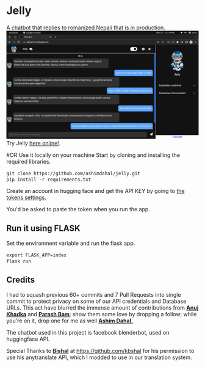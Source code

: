 # Jelly
A chatbot that replies to romanized Nepali that is in production. 
![Alt text](static/img/demo.png?raw=true "Jelly In action")
Try Jelly [here online!](https://jellysathi.herokuapp.com).

#OR Use it locally on your machine
Start by cloning and installing the required libraries.

    git clone https://github.com/ashimdahal/jelly.git
	pip install -r requirements.txt     
  Create an account in hugging face and get the API KEY by going to [the tokens settings.](https://huggingface.co/settings/tokens)

You'd be asked to paste the token when you run the app.
## Run it using FLASK
Set the environment variable and run the flask app.
```
export FLASK_APP=index
flask run
```

## Credits
I had to squash previous 60+ commits and 7 Pull Requests into single commit to protect privacy on some of our API credentials and Database URLs. This act have blurred the immense amount of contributions from **[Anuj Khadka](https://github.com/Anuj-Khadka)** and **[Parash Bam](https://github.com/Parashbam69)**; show them some love by dropping a follow; while you're on it, drop one for me as well **[Ashim Dahal.](https://github.com/ashimdahal)**


The chatbot used in this project is facebook blenderbot, used on huggingface API.

Special Thanks to **[Bishal](https://github.com/kbshal)** at https://github.com/kbshal  for his permission to use his anytranslate API, which I modded to use in our translation system.
